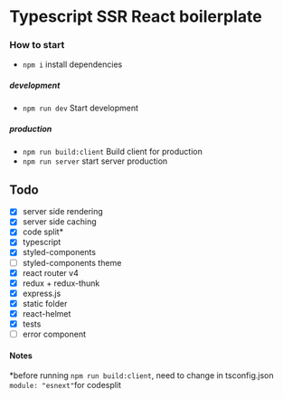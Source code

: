 

# Typescript SSR React boilerplate

### How to start
* `npm i` install dependencies

##### development
* `npm run dev` Start development

##### production
* `npm run build:client` Build client for production
* `npm run server` start server production

## Todo
* [x] server side rendering
* [x] server side caching
* [x] code split*
* [x] typescript
* [x] styled-components
* [ ] styled-components theme
* [x] react router v4
* [x] redux + redux-thunk
* [x] express.js
* [x] static folder
* [x] react-helmet
* [x] tests
* [ ] error component

#### Notes
*before running `npm run build:client`, need to change in tsconfig.json `module: "esnext"`for codesplit